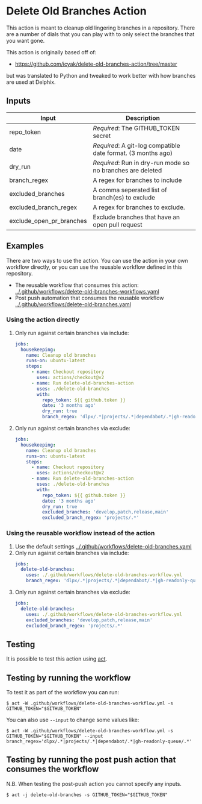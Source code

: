 # Delete Old Branches Action

This action is meant to cleanup old lingering branches in a
repository. There are a number of dials that you can play with to only
select the branches that you want gone.

This action is originally based off of:
 - https://github.com/icyak/delete-old-branches-action/tree/master

but was translated to Python and tweaked to work better with how
branches are used at Delphix.

## Inputs

| Input                    | Description                                                  |
|--------------------------|--------------------------------------------------------------|
| repo_token               | *Required*: The GITHUB_TOKEN secret                          |
| date                     | *Required*: A git-log compatible date format. (3 months ago) |
| dry_run                  | *Required*: Run in dry-run mode so no branches are deleted   |
| branch_regex             | A regex for branches to include                              |
| excluded_branches        | A comma seperated list of branch(es) to exclude              |
| excluded_branch_regex    | A regex for branches to exclude.                             |
| exclude_open_pr_branches | Exclude branches that have an open pull request              |

## Examples

There are two ways to use the action. You can use the action in your
own workflow directly, or you can use the reusable workflow defined in
this repository.
 - The reusable workflow that consumes this action: [../.github/workflows/delete-old-branches-workflows.yaml](../.github/workflows/delete-old-branches-workflows.yaml)
 - Post push automation that consumes the reusable workflow [../.github/workflows/delete-old-branches.yaml](../.github/workflows/delete-old-branches.yaml)

### Using the action directly

1. Only run against certain branches via include:
   ```yaml
   jobs:
     housekeeping:
       name: Cleanup old branches
       runs-on: ubuntu-latest
       steps:
         - name: Checkout repository
           uses: actions/checkout@v2
         - name: Run delete-old-branches-action
           uses: ./delete-old-branches
           with:
             repo_token: ${{ github.token }}
             date: '3 months ago'
             dry_run: true
             branch_regex: 'dlpx/.*|projects/.*|dependabot/.*|gh-readonly-queue/.*'
   ```
2. Only run against certain branches via exclude:
   ```yaml
   jobs:
     housekeeping:
       name: Cleanup old branches
       runs-on: ubuntu-latest
       steps:
         - name: Checkout repository
           uses: actions/checkout@v2
         - name: Run delete-old-branches-action
           uses: ./delete-old-branches
           with:
             repo_token: ${{ github.token }}
             date: '3 months ago'
             dry_run: true
             excluded_branches: 'develop,patch,release,main'
             excluded_branch_regex: 'projects/.*'
   ```

### Using the reusable workflow instead of the action

1. Use the default settings
   [../.github/workflows/delete-old-branches.yaml](../.github/workflows/delete-old-branches.yaml)
2. Only run against certain branches via include:
   ```yaml
   jobs:
     delete-old-branches:
       uses: ./.github/workflows/delete-old-branches-workflow.yml
       branch_regex: 'dlpx/.*|projects/.*|dependabot/.*|gh-readonly-queue/.*'
   ```
3. Only run against certain branches via exclude:
   ```yaml
   jobs:
     delete-old-branches:
       uses: ./.github/workflows/delete-old-branches-workflow.yml
       excluded_branches: 'develop,patch,release,main'
       excluded_branch_regex: 'projects/.*'
   ```

## Testing

It is possible to test this action using [act](https://github.com/nektos/act).

## Testing by running the workflow

To test it as part of the workflow  you can run:
```console
$ act -W .github/workflows/delete-old-branches-workflow.yml -s GITHUB_TOKEN="$GITHUB_TOKEN"
```
You can also use `--input` to change some values like:
```console
$ act -W .github/workflows/delete-old-branches-workflow.yml -s GITHUB_TOKEN="$GITHUB_TOKEN" --input branch_regex='dlpx/.*|projects/.*|dependabot/.*|gh-readonly-queue/.*'
```

## Testing by running the post push action that consumes the workflow

N.B. When testing the post-push action you cannot specify any inputs.

```console
$ act -j delete-old-branches -s GITHUB_TOKEN="$GITHUB_TOKEN"
```
